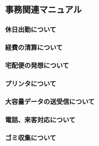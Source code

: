 # 事務関連マニュアル
## 休日出勤について
## 経費の清算について
## 宅配便の発想について
## プリンタについて
## 大容量データの送受信について
## 電話、来客対応について
## ゴミ収集について
